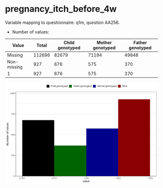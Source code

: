# pregnancy_itch_before_4w
Variable mapping to questionnaire: q1m, question AA256.
- Number of values:

| Value | Total | Child genotyped | Mother genotyped | Father genotyped |
| ----- | ----- | --------------- | ---------------- | ---------------- |
| Missing | 112696 | 82679 | 71194 | 49848 |
| Non-missing | 927 | 676 | 575 | 370 |
| 1 | 927 | 676 | 575 | 370 |



![](pregnancy_itch_before_4w_n.png)



